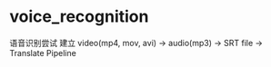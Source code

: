 # voice_recognition

语音识别尝试 
建立 video(mp4, mov, avi) -> audio(mp3) -> SRT file -> Translate Pipeline
